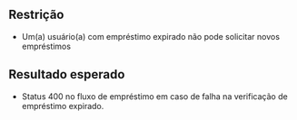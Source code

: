 ## Restrição

* Um(a) usuário(a) com empréstimo expirado não pode solicitar novos empréstimos

## Resultado esperado

* Status 400 no fluxo de empréstimo em caso de falha na verificação de empréstimo expirado.